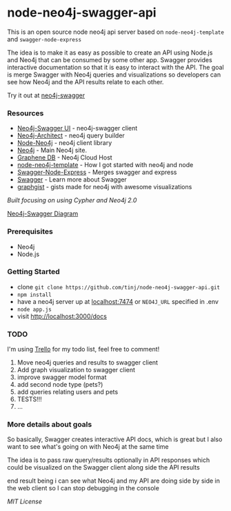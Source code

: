 node-neo4j-swagger-api
=====================

This is an open source node neo4j api server based on `node-neo4j-template` and `swagger-node-express`

The idea is to make it as easy as possible to create an API using Node.js and Neo4j that can be consumed by some other app. Swagger provides interactive documentation so that it is easy to interact with the API. The goal is merge Swagger with Neo4j queries and visualizations so developers can see how Neo4j and the API results relate to each other.


Try it out at [neo4j-swagger](http://neo4j-swagger.tinj.com/docs)

### Resources
- [Neo4j-Swagger UI](https://github.com/tinj/neo4j-swagger-ui) - neo4j-swagger client
- [Neo4j-Architect](https://github.com/tinj/neo4j-architect) - neo4j query builder
- [Node-Neo4j](https://github.com/thingdom/node-neo4j) - neo4j client library
- [Neo4j](http://www.neo4j.org) - Main Neo4j site.
- [Graphene DB](http://www.graphenedb.com) - Neo4j Cloud Host
- [node-neo4j-template](https://github.com/thingdom/node-neo4j) - How I got started with neo4j and node
- [Swagger-Node-Express](https://github.com/wordnik/swagger-node-express) - Merges swagger and express
- [Swagger](https://developers.helloreverb.com/swagger/) - Learn more about Swagger
- [graphgist](https://github.com/neo4j-contrib/graphgist/) - gists made for neo4j with awesome visualizations


_Built focusing on using Cypher and Neo4j 2.0_

[Neo4j-Swagger Diagram](/views/img/neo4j-swagger.jpg "Neo4j-Swagger Diagram")

### Prerequisites
- Neo4j
- Node.js

### Getting Started

- clone `git clone https://github.com/tinj/node-neo4j-swagger-api.git`
- `npm install`
- have a neo4j server up at [localhost:7474](http://localhost:3474) or `NEO4J_URL` specified in .env
- `node app.js`
- visit [http://localhost:3000/docs](http://localhost:3000/docs)


### TODO

I'm using [Trello](https://trello.com/b/kelJzC12/neo4j-swagger) for my todo list, feel free to comment!

1. Move neo4j queries and results to swagger client
2. Add graph visualization to swagger client
3. improve swagger model format
4. add second node type (pets?)
5. add queries relating users and pets
6. TESTS!!!
7. ...


### More details about goals
So basically, Swagger creates interactive API docs, which is great but I also want to see what's going on with Neo4j at the same time

The idea is to pass raw query/results optionally in API responses which could be visualized on the Swagger client along side the API results

end result being i can see what Neo4j and my API are doing side by side in the web client so I can stop debugging in the console

_MIT License_
